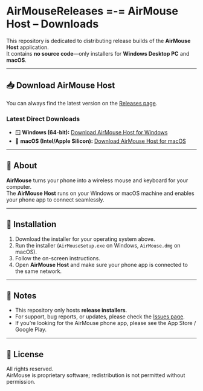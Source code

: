 # AirMouseReleases =-= AirMouse Host – Downloads

This repository is dedicated to distributing release builds of the **AirMouse Host** application.  
It contains **no source code**—only installers for **Windows Desktop PC** and **macOS**.

---

## 📥 Download AirMouse Host

You can always find the latest version on the [Releases page](https://github.com/<username>/<repo>/releases).

### Latest Direct Downloads
- 🪟 **Windows (64-bit):** [Download AirMouse Host for Windows](https://github.com/<username>/<repo>/releases/latest/download/AirMouseSetup.exe)  
- 🍎 **macOS (Intel/Apple Silicon):** [Download AirMouse Host for macOS](https://github.com/<username>/<repo>/releases/latest/download/AirMouse.dmg)

---

## 📝 About

**AirMouse** turns your phone into a wireless mouse and keyboard for your computer.  
The **AirMouse Host** runs on your Windows or macOS machine and enables your phone app to connect seamlessly.

---

## 🚀 Installation

1. Download the installer for your operating system above.  
2. Run the installer (`AirMouseSetup.exe` on Windows, `AirMouse.dmg` on macOS).  
3. Follow the on-screen instructions.  
4. Open **AirMouse Host** and make sure your phone app is connected to the same network.  

---

## 📌 Notes

- This repository only hosts **release installers**.  
- For support, bug reports, or updates, please check the [Issues page](https://github.com/<username>/<repo>/issues).  
- If you’re looking for the AirMouse phone app, please see the App Store / Google Play.  

---

## 📜 License

All rights reserved.  
AirMouse is proprietary software; redistribution is not permitted without permission.
